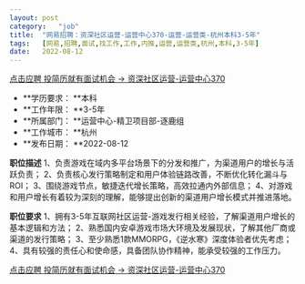```yaml
---
layout:	post
category:	"job"
title:	"网易招聘：资深社区运营-运营中心370-运营-运营类-杭州本科3-5年"
tags:	[网易,招聘,面试,找工作,工作,内推,运营,运营类,杭州,本科,3-5年]
date:	2022-08-12
---
```


[点击应聘 投简历就有面试机会 -> 资深社区运营-运营中心370](http://mobile.bole.netease.com/bole/boleDetail?id=40740&employeeId=346f03c3cda5f04c&key=all)



- **学历要求： **本科
- **工作年限： **3-5年
- **所属部门： **运营中心-精卫项目部-逐鹿组
- **工作城市： **杭州
- **发布日期： **2022-08-12



**职位描述**
1、负责游戏在域内多平台场景下的分发和推广，为渠道用户的增长与活跃负责；
2、负责核心发行策略制定和用户体验链路改善，不断优化转化漏斗与ROI；
3、围绕游戏节点，敏捷迭代增长策略，高效拉通内外部信息；
4、对游戏和用户增长有着较为深刻的理解，能够提出创新的渠道用户增长模式并推进落地。



**职位要求**
1、拥有3-5年互联网社区运营-游戏发行相关经验，了解渠道用户增长的基本逻辑和方法；
2、熟悉国内安卓游戏市场大环境及发展现状，了解其他厂商或渠道的发行策略；
3、至少熟悉1款MMORPG，《逆水寒》深度体验者优先考虑；
4、具有较强的责任心和使命感，具备团队协作精神，能承受较强的工作压力。



[点击应聘 投简历就有面试机会 -> 资深社区运营-运营中心370](http://mobile.bole.netease.com/bole/boleDetail?id=40740&employeeId=346f03c3cda5f04c&key=all)